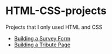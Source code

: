 # HTML-CSS-projects
Projects that I only used HTML and CSS

- [Building a Survey Form](https://github.com/Pegah1999/Building-a-Survey-Form)
- [Building a Tribute Page](https://github.com/Pegah1999/Building-a-Tribute-Page)
